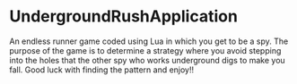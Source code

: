 # UndergroundRushApplication
An endless runner game coded using Lua in which you get to be a spy. The purpose of the game is to determine a strategy where you avoid stepping into the holes that the other spy who works underground digs to make you fall. Good luck with finding the pattern and enjoy!!
